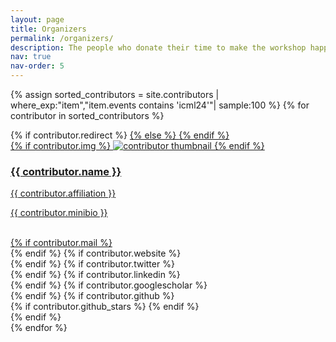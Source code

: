 ```yaml
---
layout: page
title: Organizers
permalink: /organizers/
description: The people who donate their time to make the workshop happen. Each time the site is recompiled the order is reshuffled &#35;perpetual revolution 😉.
nav: true
nav-order: 5
---
```


<div class="projects grid">

  {% assign sorted_contributors = site.contributors | where_exp:"item","item.events contains 'icml24'"| sample:100 %}
  {% for contributor in sorted_contributors %}
    <div class="grid-item">
      {% if contributor.redirect %}
      <a href="{{ contributor.redirect }}" target="_blank">
      {% else %}
      <a href="{{ contributor.url | relative_url }}">
      {% endif %}
        <div class="card hoverable">
          {% if contributor.img %}
          <img src="{{ contributor.img | relative_url }}" alt="contributor thumbnail">
          {% endif %}
          <div class="card-body">
            <h3 class="card-title">{{ contributor.name }}</h3>
            <p class="card-title">{{ contributor.affiliation }}</p>
            <p class="card-text">{{ contributor.minibio }}</p>
            <br/>
            <div class="row ml-1 mr-1 p-0">
              {% if contributor.mail %}
              <div class="col-sm-2">
                <div class="icon" data-toggle="tooltip" title="Email">
                  <a href="mailto:{{ contributor.mail | encode_email }}"><i class="fas fa-envelope"></i></a>
                </div>
              </div>
              {% endif %}
              {% if contributor.website %}
              <div class="col-sm-2">
                <div class="icon" data-toggle="tooltip" title="Website">
                  <a href="{{ contributor.website }}" target="_blank"><i class="fas fa-globe"></i></a>
                </div>
              </div>
              {% endif %}
              {% if contributor.twitter %}
              <div class="col-sm-2">
                <div class="icon" data-toggle="tooltip" title="Twitter">
                  <a href="{{ contributor.twitter }}" target="_blank"><i class="fab fa-twitter"></i></a>
                </div>
              </div>
              {% endif %}
              {% if contributor.linkedin %}
              <div class="col-sm-2">
                <div class="icon" data-toggle="tooltip" title="LinkedIn">
                  <a href="{{ contributor.linkedin }}" target="_blank" title="LinkedIn"><i class="fab fa-linkedin"></i></a>
                </div>
              </div>
              {% endif %}
              {% if contributor.googlescholar %}
              <div class="col-sm-2">
                <div class="icon" data-toggle="tooltip" title="Google Scholar">
                  <a href="{{ contributor.googlescholar }}" target="_blank" title="Google Scholar"><i class="ai ai-google-scholar"></i></a>
                </div>
              </div>
              {% endif %}
              {% if contributor.github %}
              <div class="col-sm-2">
                <div class="icon" data-toggle="tooltip" title="Code Repository">
                  <a href="{{ contributor.github }}" target="_blank"><i class="fab fa-github gh-icon"></i></a>
                </div>
                {% if contributor.github_stars %}
                <span class="stars" data-toggle="tooltip" title="GitHub Stars">
                  <i class="fas fa-star"></i>
                  <span id="{{ contributor.github_stars }}-stars"></span>
                </span>
                {% endif %}
              </div>
              {% endif %}
            </div>
          </div>
        </div>
      </a>
    </div>
  {% endfor %}

</div>
